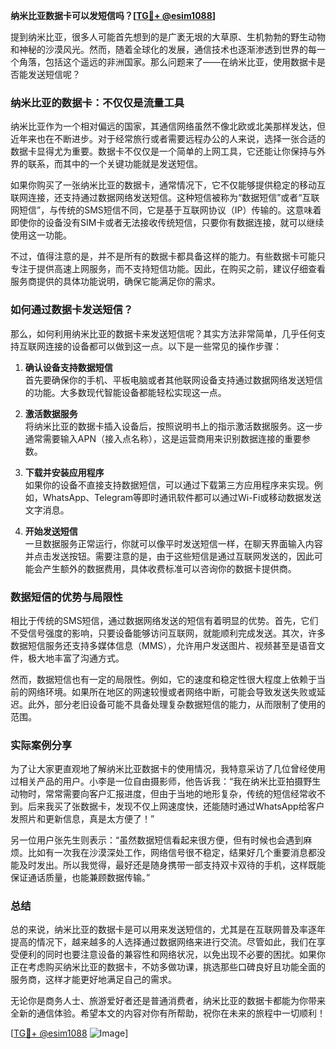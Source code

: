 **纳米比亚数据卡可以发短信吗？[[TG💪+ @esim1088](https://t.me/s/esim1088)]**

提到纳米比亚，很多人可能首先想到的是广袤无垠的大草原、生机勃勃的野生动物和神秘的沙漠风光。然而，随着全球化的发展，通信技术也逐渐渗透到世界的每一个角落，包括这个遥远的非洲国家。那么问题来了——在纳米比亚，使用数据卡是否能发送短信呢？

### 纳米比亚的数据卡：不仅仅是流量工具

纳米比亚作为一个相对偏远的国家，其通信网络虽然不像北欧或北美那样发达，但近年来也在不断进步。对于经常旅行或者需要远程办公的人来说，选择一张合适的数据卡显得尤为重要。数据卡不仅仅是一个简单的上网工具，它还能让你保持与外界的联系，而其中的一个关键功能就是发送短信。

如果你购买了一张纳米比亚的数据卡，通常情况下，它不仅能够提供稳定的移动互联网连接，还支持通过数据网络发送短信。这种短信被称为“数据短信”或者“互联网短信”，与传统的SMS短信不同，它是基于互联网协议（IP）传输的。这意味着即使你的设备没有SIM卡或者无法接收传统短信，只要你有数据连接，就可以继续使用这一功能。

不过，值得注意的是，并不是所有的数据卡都具备这样的能力。有些数据卡可能只专注于提供高速上网服务，而不支持短信功能。因此，在购买之前，建议仔细查看服务商提供的具体功能说明，确保它能满足你的需求。

### 如何通过数据卡发送短信？

那么，如何利用纳米比亚的数据卡来发送短信呢？其实方法非常简单，几乎任何支持互联网连接的设备都可以做到这一点。以下是一些常见的操作步骤：

1. **确认设备支持数据短信**  
   首先要确保你的手机、平板电脑或者其他联网设备支持通过数据网络发送短信的功能。大多数现代智能设备都能轻松实现这一点。

2. **激活数据服务**  
   将纳米比亚的数据卡插入设备后，按照说明书上的指示激活数据服务。这一步通常需要输入APN（接入点名称），这是运营商用来识别数据连接的重要参数。

3. **下载并安装应用程序**  
   如果你的设备不直接支持数据短信，可以通过下载第三方应用程序来实现。例如，WhatsApp、Telegram等即时通讯软件都可以通过Wi-Fi或移动数据发送文字消息。

4. **开始发送短信**  
   一旦数据服务正常运行，你就可以像平时发送短信一样，在聊天界面输入内容并点击发送按钮。需要注意的是，由于这些短信是通过互联网发送的，因此可能会产生额外的数据费用，具体收费标准可以咨询你的数据卡提供商。

### 数据短信的优势与局限性

相比于传统的SMS短信，通过数据网络发送的短信有着明显的优势。首先，它们不受信号强度的影响，只要设备能够访问互联网，就能顺利完成发送。其次，许多数据短信服务还支持多媒体信息（MMS），允许用户发送图片、视频甚至是语音文件，极大地丰富了沟通方式。

然而，数据短信也有一定的局限性。例如，它的速度和稳定性很大程度上依赖于当前的网络环境。如果所在地区的网速较慢或者网络中断，可能会导致发送失败或延迟。此外，部分老旧设备可能不具备处理复杂数据短信的能力，从而限制了使用的范围。

### 实际案例分享

为了让大家更直观地了解纳米比亚数据卡的使用情况，我特意采访了几位曾经使用过相关产品的用户。小李是一位自由摄影师，他告诉我：“我在纳米比亚拍摄野生动物时，常常需要向客户汇报进度，但由于当地的地形复杂，传统的短信经常收不到。后来我买了张数据卡，发现不仅上网速度快，还能随时通过WhatsApp给客户发照片和更新信息，真是太方便了！”

另一位用户张先生则表示：“虽然数据短信看起来很方便，但有时候也会遇到麻烦。比如有一次我在沙漠深处工作，网络信号很不稳定，结果好几个重要消息都没能及时发出。所以我觉得，最好还是随身携带一部支持双卡双待的手机，这样既能保证通话质量，也能兼顾数据传输。”

### 总结

总的来说，纳米比亚的数据卡是可以用来发送短信的，尤其是在互联网普及率逐年提高的情况下，越来越多的人选择通过数据网络来进行交流。尽管如此，我们在享受便利的同时也要注意设备的兼容性和网络状况，以免出现不必要的困扰。如果你正在考虑购买纳米比亚的数据卡，不妨多做功课，挑选那些口碑良好且功能全面的服务商，这样才能更好地满足自己的需求。

无论你是商务人士、旅游爱好者还是普通消费者，纳米比亚的数据卡都能为你带来全新的通信体验。希望本文的内容对你有所帮助，祝你在未来的旅程中一切顺利！

[[TG💪+ @esim1088](https://t.me/s/esim1088) ![Image](https://i.postimg.cc/4NQfJmqS/Snipaste-2025-05-13-00-14-12.png)]